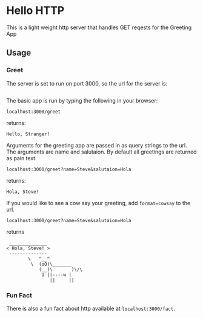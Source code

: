# Hello HTTP
This is a light weight http server that handles GET reqests for the Greeting App

## Usage
### Greet
The server is set to run on port 3000, so the url for the server is:
``` localhost:3000
```
The basic app is run by typing the following in your browser:
```
localhost:3000/greet
```
returns:
```
Hello, Stranger!
```
Arguments for the greeting app are passed in as query strings to the url.  The arguments are name and salutaion. By default all greetings are returned as pain text.
```
localhost:3000/greet?name=Steve&salutaion=Hola
```
returns:
```
Hola, Steve!
```
If you would like to see a cow say your greeting, add ```format=cowsay``` to the url.
```
localhost:3000/greet?name=Steve&salutaion=Hola
```
returns
```
 ______________
< Hola, Steve! >
 --------------
        \   ^__^
         \  (oO)\_______
            (__)\       )\/\
             U ||----w |
                ||     ||
```
### Fun Fact
There is also a fun fact about http available at ```localhost:3000/fact```.